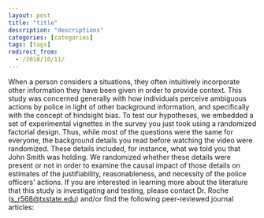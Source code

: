```yaml
---
layout: post
title: "title"
description: "descriptions"
categories: [categories]
tags: [tags]
redirect_from:
  - /2018/10/11/
---
```

When a person considers a situations, they often intuitively incorporate other information they have been given in order to provide context. This study was concerned generally with how individuals perceive ambiguous actions by police in light of other background information, and specifically with the concept of hindsight bias. To test our hypotheses, we embedded a set of experimental vignettes in the survey you just took using a randomized factorial design. Thus, while most of the questions were the same for everyone, the background details you read before watching the video were randomized. These details included, for instance, what we told you that John Smith was holding. We randomized whether these details were present or not in order to examine the causal impact of those details on estimates of the justifiability, reasonableness, and necessity of the police officers' actions.
If you are interested in learning more about the literature that this study is investigating and testing, please contact Dr. Roche (s_r568@txstate.edu) and/or find the following peer-reviewed journal articles:
